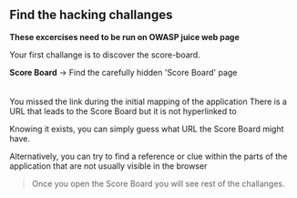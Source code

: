 
## Find the hacking challanges ##

**These excercises need to be run on OWASP juice web page**

Your first challange is to discover the score-board.


**Score Board**	-> Find the carefully hidden 'Score Board' page  
<br>
<br>
You missed the link during the initial mapping of the application
There is a URL that leads to the Score Board but it is not hyperlinked to

Knowing it exists, you can simply guess what URL the Score Board might have.  

Alternatively, you can try to find a reference or clue within the parts of the application that are not usually visible in the browser  

> Once you open the Score Board you will see rest of the challanges.